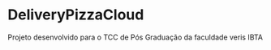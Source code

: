 DeliveryPizzaCloud
==================

Projeto desenvolvido para o TCC de Pós Graduação da faculdade veris IBTA
